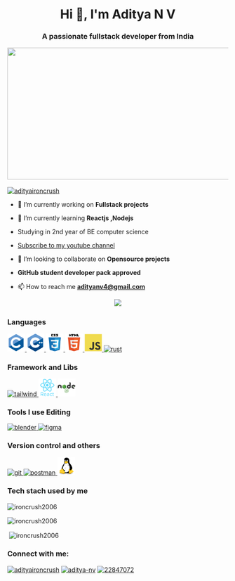 <h1 align="center">Hi 👋, I'm Aditya N V</h1>
<h3 align="center">A passionate fullstack developer from India</h3>
<div align="center">
  <img src="https://media.giphy.com/media/dWesBcTLavkZuG35MI/giphy.gif" width="600" height="300"/>
</div>
<p align="left"> <a href="https://twitter.com/adityaironcrush" target="blank"><img src="https://img.shields.io/twitter/follow/adityaironcrush?logo=twitter&style=for-the-badge" alt="adityaironcrush" /></a> </p>

- 🔭 I’m currently working on **Fullstack projects**

- 🌱 I’m currently learning **Reactjs ,Nodejs**

- Studying in 2nd year of  BE computer science  

- <a href="https://youtube.com/@adityacodes06" >Subscribe to my youtube channel</a>

- 👯 I’m looking to collaborate on **Opensource projects**

- **GitHub student developer pack approved**

- 📫 How to reach me **adityanv4@gmail.com**

<div id="header" align="center">
  <img src="https://media.giphy.com/media/M9gbBd9nbDrOTu1Mqx/giphy.gif" width="100"/>
</div>


<h3 align="left">Languages</h3>
 </a> <a href="https://www.cprogramming.com/" target="_blank" rel="noreferrer"> <img src="https://raw.githubusercontent.com/devicons/devicon/master/icons/c/c-original.svg" alt="c" width="40" height="40"/> </a> <a href="https://www.w3schools.com/cpp/" target="_blank" rel="noreferrer"> <img src="https://raw.githubusercontent.com/devicons/devicon/master/icons/cplusplus/cplusplus-original.svg" alt="cplusplus" width="40" height="40"/> </a> <a href="https://www.w3schools.com/css/" target="_blank" rel="noreferrer"> <img src="https://raw.githubusercontent.com/devicons/devicon/master/icons/css3/css3-original-wordmark.svg" alt="css3" width="40" height="40"/> </a>  <a href="https://www.w3.org/html/" target="_blank" rel="noreferrer"> <img src="https://raw.githubusercontent.com/devicons/devicon/master/icons/html5/html5-original-wordmark.svg" alt="html5" width="40" height="40"/> </a> <a href="https://developer.mozilla.org/en-US/docs/Web/JavaScript" target="_blank" rel="noreferrer"> <img src="https://raw.githubusercontent.com/devicons/devicon/master/icons/javascript/javascript-original.svg" alt="javascript" width="40" height="40"/> </a>   <a href="https://www.rust-lang.org" target="_blank" rel="noreferrer"> <img src="https://img.shields.io/badge/Rust-000000?style=for-the-badge&logo=rust&logoColor=white" alt="rust" width="40" height="40"/> </a> </p>
<h3>Framework and Libs</h3>
<a href="https://tailwindcss.com/" target="_blank" rel="noreferrer"> <img src="https://www.vectorlogo.zone/logos/tailwindcss/tailwindcss-icon.svg" alt="tailwind" width="40" height="40"/> </a> 
<a href="https://reactjs.org/" target="_blank" rel="noreferrer"> <img src="https://raw.githubusercontent.com/devicons/devicon/master/icons/react/react-original-wordmark.svg" alt="react" width="40" height="40"/> </a>
<a href="https://nodejs.org" target="_blank" rel="noreferrer"> <img src="https://raw.githubusercontent.com/devicons/devicon/master/icons/nodejs/nodejs-original-wordmark.svg" alt="nodejs" width="40" height="40"/> </a> 
<h3>Tools I use Editing</h3>
<p align="left"> <a href="https://www.blender.org/" target="_blank" rel="noreferrer"> <img src="https://download.blender.org/branding/community/blender_community_badge_white.svg" alt="blender" width="40" height="40"/> </a>
<a href="https://www.figma.com/" target="_blank" rel="noreferrer"> <img src="https://www.vectorlogo.zone/logos/figma/figma-icon.svg" alt="figma" width="40" height="40"/> </a>
<h3>Version control and others</h3>
  <a href="https://git-scm.com/" target="_blank" rel="noreferrer"> <img src="https://www.vectorlogo.zone/logos/git-scm/git-scm-icon.svg" alt="git" width="40" height="40"/>
    <a href="https://postman.com" target="_blank" rel="noreferrer"> <img src="https://www.vectorlogo.zone/logos/getpostman/getpostman-icon.svg" alt="postman" width="40" height="40"/> </a>
  <a href="https://www.linux.org/" target="_blank" rel="noreferrer"> <img src="https://raw.githubusercontent.com/devicons/devicon/master/icons/linux/linux-original.svg" alt="linux" width="40" height="40"/> </a> 
<h3>Tech stach used by me</h3>
<p><img align="center" src="https://github-readme-stats.vercel.app/api/top-langs?username=Aditya-NV-06&show_icons=true&locale=en&layout=compact" alt="ironcrush2006" /></p>


<p><img align="center" src="https://github-readme-streak-stats.herokuapp.com/?user=Aditya-NV-06&theme=dark" alt="ironcrush2006" /></p>



<p>&nbsp;<img align="center" src="https://github-readme-stats.vercel.app/api?username=Aditya-NV-06&show_icons=true&locale=en" alt="ironcrush2006" /></p>


<h3 align="left">Connect with me:</h3>
<p align="left">
<a href="https://twitter.com/adityaironcrush" target="blank"><img align="center" src="https://raw.githubusercontent.com/rahuldkjain/github-profile-readme-generator/master/src/images/icons/Social/twitter.svg" alt="adityaironcrush" height="30" width="40" /></a>
<a href="https://linkedin.com/in/aditya-nv" target="blank"><img align="center" src="https://raw.githubusercontent.com/rahuldkjain/github-profile-readme-generator/master/src/images/icons/Social/linked-in-alt.svg" alt="aditya-nv" height="30" width="40" /></a>
<a href="https://stackoverflow.com/users/22847072" target="blank"><img align="center" src="https://raw.githubusercontent.com/rahuldkjain/github-profile-readme-generator/master/src/images/icons/Social/stack-overflow.svg" alt="22847072" height="30" width="40" /></a>
</p>
